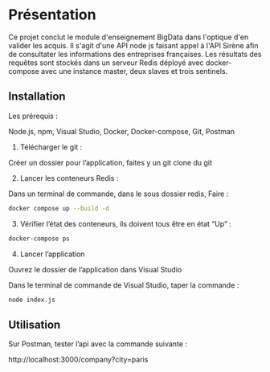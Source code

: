 # Présentation

Ce projet conclut le module d'enseignement BigData dans l'optique d'en valider les acquis. Il s'agit d'une API node js faisant appel à l'API Sirène afin de consultater les informations des entreprises françaises. 
Les résultats des requêtes sont stockés dans un serveur Redis déployé avec docker-compose avec une instance master, deux slaves et trois sentinels.

## Installation

Les prérequis : 

Node.js, npm, Visual Studio, Docker, Docker-compose, Git, Postman

1. Télécharger le git : 

Créer un dossier pour l’application, faites y un git clone du git

2. Lancer les conteneurs Redis :

Dans un terminal de commande, dans le sous dossier redis, Faire :

```bash
docker compose up --build -d
```

3. Vérifier l’état des conteneurs, ils doivent tous être en état “Up” :

```bash
docker-compose ps
```

4. Lancer l’application

Ouvrez le dossier de l’application dans Visual Studio

Dans le terminal de commande de Visual Studio, taper la commande : 

```bash
node index.js
```

## Utilisation

Sur Postman, tester l’api avec la commande suivante :

http://localhost:3000/company?city=paris
